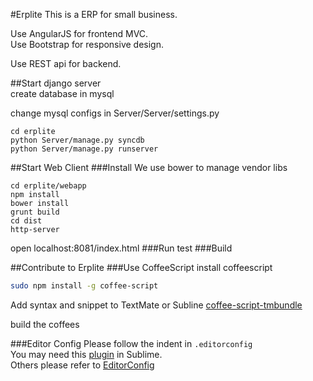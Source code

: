 #Erplite
This is a ERP for small business.  

Use AngularJS for frontend MVC.  
Use Bootstrap for responsive design.  

Use REST api for backend.  

##Start django server<br>
create database in mysql <br>

change mysql configs in Server/Server/settings.py<br>
```
cd erplite
python Server/manage.py syncdb
python Server/manage.py runserver
```

##Start Web Client
###Install
We use bower to manage vendor libs
```
cd erplite/webapp
npm install
bower install
grunt build
cd dist
http-server
```
open localhost:8081/index.html
###Run test
###Build

##Contribute to Erplite
###Use CoffeeScript
install coffeescript
```bash
sudo npm install -g coffee-script
```
Add syntax and snippet to TextMate or Subline
[coffee-script-tmbundle](https://github.com/jashkenas/coffee-script-tmbundle)

build the coffees

###Editor Config
Please follow the indent in `.editorconfig`  
You may need this [plugin](https://github.com/sindresorhus/editorconfig-sublime) in Sublime.  
Others please refer to [EditorConfig](http://editorconfig.org/)

